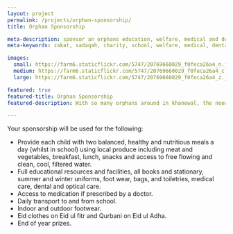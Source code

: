 ```yaml
---
layout: project
permalink: /projects/orphan-sponsorship/
title: Orphan Sponsorship

meta-description: sponsor an orphans education, welfare, medical and dental expenses
meta-keywords: zakat, sadaqah, charity, school, welfare, medical, dental, education, orphan

images:
  small: https://farm6.staticflickr.com/5747/20769660029_f0feca26a4_n.jpg
  medium: https://farm6.staticflickr.com/5747/20769660029_f0feca26a4_c.jpg
  large: https://farm6.staticflickr.com/5747/20769660029_f0feca26a4_z.jpg

featured: true
featured-title: Orphan Sponsorship
featured-description: With so many orphans around in khanewal, the need for orphan sponsorship programmes has never been greater

---
```


Your sponsorship will be used for the following:

* Provide each child with two balanced, healthy and nutritious meals a day (whilst in school) using local produce including meat and vegetables, breakfast, lunch, snacks and access to free flowing and clean, cool, filtered water.
* Full educational resources and facilities, all books and stationary, summer and winter uniforms, foot wear, bags, and toiletries, medical care, dental and optical care.
* Access to medication if prescribed by a doctor.
* Daily transport to and from school.
* Indoor and outdoor footwear.
* Eid clothes on Eid ul fitr and Qurbani on Eid ul Adha.
* End of year prizes.
